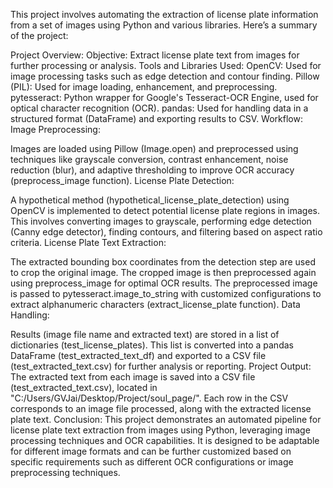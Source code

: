 This project involves automating the extraction of license plate information from a set of images using Python and various libraries. Here’s a summary of the project:

Project Overview:
Objective: Extract license plate text from images for further processing or analysis.
Tools and Libraries Used:
OpenCV: Used for image processing tasks such as edge detection and contour finding.
Pillow (PIL): Used for image loading, enhancement, and preprocessing.
pytesseract: Python wrapper for Google's Tesseract-OCR Engine, used for optical character recognition (OCR).
pandas: Used for handling data in a structured format (DataFrame) and exporting results to CSV.
Workflow:
Image Preprocessing:

Images are loaded using Pillow (Image.open) and preprocessed using techniques like grayscale conversion, contrast enhancement, noise reduction (blur), and 
adaptive thresholding to improve OCR accuracy (preprocess_image function).
License Plate Detection:

A hypothetical method (hypothetical_license_plate_detection) using OpenCV is implemented to detect potential license plate regions in images.
This involves converting images to grayscale, performing edge detection (Canny edge detector), finding contours, and filtering based on aspect ratio criteria.
License Plate Text Extraction:

The extracted bounding box coordinates from the detection step are used to crop the original image.
The cropped image is then preprocessed again using preprocess_image for optimal OCR results.
The preprocessed image is passed to pytesseract.image_to_string with customized configurations to extract alphanumeric characters (extract_license_plate function).
Data Handling:

Results (image file name and extracted text) are stored in a list of dictionaries (test_license_plates).
This list is converted into a pandas DataFrame (test_extracted_text_df) and exported to a CSV file (test_extracted_text.csv) for further analysis or reporting.
Project Output:
The extracted text from each image is saved into a CSV file (test_extracted_text.csv), located in "C:/Users/GVJai/Desktop/Project/soul_page/".
Each row in the CSV corresponds to an image file processed, along with the extracted license plate text.
Conclusion:
This project demonstrates an automated pipeline for license plate text extraction from images using Python, leveraging image processing techniques and OCR capabilities.
It is designed to be adaptable for different image formats and can be further customized based on specific requirements such as different OCR configurations or image preprocessing techniques.
